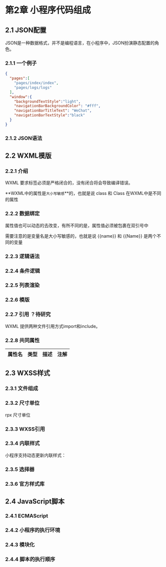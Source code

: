 # 第2章 小程序代码组成

## 2.1 JSON配置

JSON是一种数据格式，并不是编程语言，在小程序中，JSON扮演静态配置的角色。

### 2.1.1 一个例子

```json
{
  "pages":[
    "pages/index/index",
    "pages/logs/logs"
  ],
  "window":{
    "backgroundTextStyle":"light",
    "navigationBarBackgroundColor": "#fff",
    "navigationBarTitleText": "WeChat",
    "navigationBarTextStyle":"black"
  }
}
```

### 2.1.2 JSON语法



## 2.2 WXML模版

### 2.2.1 介绍

WXML 要求标签必须是严格闭合的，没有闭合将会导致编译错误。

**WXML中的属性是`大小写敏感`**的，也就是说 class 和 Class 在WXML中是不同的属性


### 2.2.2 数据绑定

属性值也可以动态的去改变，有所不同的是，属性值必须被包裹在双引号中

需要注意的是变量名是大小写敏感的，也就是说 {{name}} 和 {{Name}} 是两个不同的变量

### 2.2.3 逻辑语法


### 2.2.4 条件逻辑

### 2.2.5 列表渲染

### 2.2.6 模版

### 2.2.7 引用 ？待研究

WXML 提供两种文件引用方式import和include。

### 2.2.8 共同属性

| 属性名 | 类型 | 描述 | 注解 |
| ------ | ------ | ------ | ------ |


## 2.3 WXSS样式

### 2.3.1 文件组成

###  2.3.2 尺寸单位

rpx 尺寸单位

### 2.3.3 WXSS引用


### 2.3.4 内联样式

小程序支持动态更新内联样式：

### 2.3.5 选择器

### 2.3.6 官方样式库



## 2.4 JavaScript脚本

### 2.4.1 ECMAScript

### 2.4.2 小程序的执行环境

### 2.4.3 模块化

### 2.4.4 脚本的执行顺序


